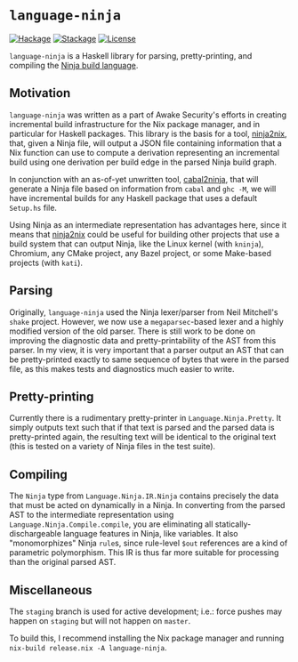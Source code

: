 # `language-ninja`

[![Hackage][hackage-badge]][hackage-link]
[![Stackage][stackage-badge]][stackage-link]
[![License][license-badge]][license-link]

`language-ninja` is a Haskell library for parsing, pretty-printing, and
compiling the [Ninja build language](https://ninja-build.org).

## Motivation

`language-ninja` was written as a part of Awake Security's efforts in creating
incremental build infrastructure for the Nix package manager, and in particular
for Haskell packages. This library is the basis for a tool, [ninja2nix][], that,
given a Ninja file, will output a JSON file containing information that a Nix
function can use to compute a derivation representing an incremental build
using one derivation per build edge in the parsed Ninja build graph.

In conjunction with an as-of-yet unwritten tool, [cabal2ninja][], that will
generate a Ninja file based on information from `cabal` and `ghc -M`, we will
have incremental builds for any Haskell package that uses a default `Setup.hs`
file.

Using Ninja as an intermediate representation has advantages here, since it
means that [ninja2nix][] could be useful for building other projects that use
a build system that can output Ninja, like the Linux kernel (with `kninja`),
Chromium, any CMake project, any Bazel project, or some Make-based projects
(with `kati`).

## Parsing

Originally, `language-ninja` used the Ninja lexer/parser from Neil Mitchell's
`shake` project. However, we now use a `megaparsec`-based lexer and a highly
modified version of the old parser. There is still work to be done on improving
the diagnostic data and pretty-printability of the AST from this parser.
In my view, it is very important that a parser output an AST that can be
pretty-printed exactly to same sequence of bytes that were in the parsed file,
as this makes tests and diagnostics much easier to write.

## Pretty-printing

Currently there is a rudimentary pretty-printer in `Language.Ninja.Pretty`.
It simply outputs text such that if that text is parsed and the parsed data
is pretty-printed again, the resulting text will be identical to the original
text (this is tested on a variety of Ninja files in the test suite).

## Compiling

The `Ninja` type from `Language.Ninja.IR.Ninja` contains precisely the data
that must be acted on dynamically in a Ninja. In converting from the parsed
AST to the intermediate representation using `Language.Ninja.Compile.compile`,
you are eliminating all statically-dischargeable language features in Ninja,
like variables. It also "monomorphizes" Ninja `rule`s, since rule-level `$out`
references are a kind of parametric polymorphism. This IR is thus far more
suitable for processing than the original parsed AST.

## Miscellaneous

The `staging` branch is used for active development; i.e.: force pushes may
happen on `staging` but will not happen on `master`.

To build this, I recommend installing the Nix package manager and running
`nix-build release.nix -A language-ninja`.

[hackage-badge]:
    https://img.shields.io/hackage/v/language-ninja.svg?label=Hackage
[hackage-link]:
    https://hackage.haskell.org/package/language-ninja
[stackage-badge]:
    https://www.stackage.org/package/language-ninja/badge/lts?label=Stackage
[stackage-link]:
    https://www.stackage.org/package/language-ninja
[license-badge]:
    https://img.shields.io/badge/License-Apache%202.0-blue.svg
[license-link]:
    https://spdx.org/licenses/Apache-2.0.html
[ninja2nix]:
    https://github.com/awakesecurity/ninja2nix
[cabal2ninja]:
    https://github.com/awakesecurity/cabal2ninja
